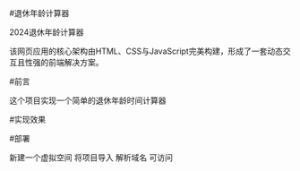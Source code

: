 #退休年龄计算器

2024退休年龄计算器

该网页应用的核心架构由HTML、CSS与JavaScript完美构建，形成了一套动态交互且性强的前端解决方案。

#前言

这个项目实现一个简单的退休年龄时间计算器

#实现效果


#部署

新建一个虚拟空间
将项目导入
解析域名 可访问
